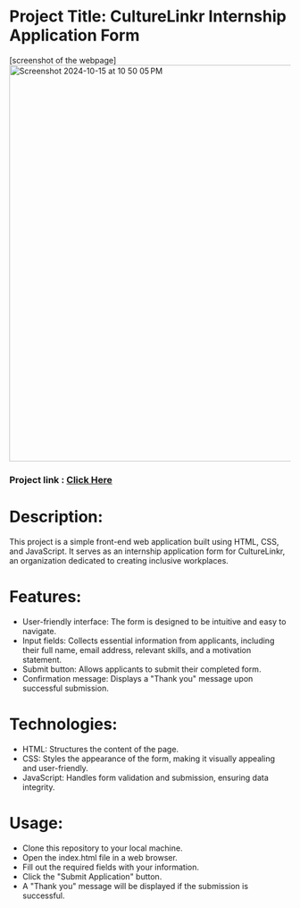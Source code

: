 # Project Title: CultureLinkr Internship Application Form  

[screenshot of the webpage]<img width="709" alt="Screenshot 2024-10-15 at 10 50 05 PM" src="https://github.com/user-attachments/assets/4c6a48b5-3493-41ce-a02b-a524f5a7fd92">


### Project link : [Click Here](https://culturelinkrwebpage.netlify.app/)  

# Description:
This project is a simple front-end web application built using HTML, CSS, and JavaScript. It serves as an internship application form for CultureLinkr, an organization dedicated to creating inclusive workplaces.  

# Features:  
- User-friendly interface: The form is designed to be intuitive and easy to navigate.  
- Input fields: Collects essential information from applicants, including their full name, email address, relevant skills, and a motivation statement.  
- Submit button: Allows applicants to submit their completed form.  
- Confirmation message: Displays a "Thank you" message upon successful submission.

# Technologies:  

- HTML: Structures the content of the page.  
- CSS: Styles the appearance of the form, making it visually appealing and user-friendly.  
- JavaScript: Handles form validation and submission, ensuring data integrity.

# Usage:  

- Clone this repository to your local machine.
- Open the index.html file in a web browser.
- Fill out the required fields with your information.
- Click the "Submit Application" button.
- A "Thank you" message will be displayed if the submission is successful.

